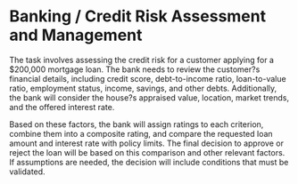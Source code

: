 # Banking / Credit Risk Assessment and Management

The task involves assessing the credit risk for a customer applying for a $200,000 mortgage loan. The bank needs to review the customer?s financial details, including credit score, debt-to-income ratio, loan-to-value ratio, employment status, income, savings, and other debts. Additionally, the bank will consider the house?s appraised value, location, market trends, and the offered interest rate. 

Based on these factors, the bank will assign ratings to each criterion, combine them into a composite rating, and compare the requested loan amount and interest rate with policy limits. The final decision to approve or reject the loan will be based on this comparison and other relevant factors. If assumptions are needed, the decision will include conditions that must be validated.